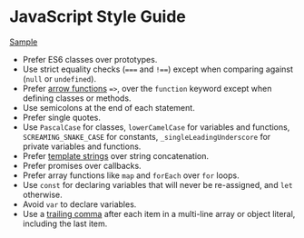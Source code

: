 JavaScript Style Guide
==========

[Sample](sample.js)

* Prefer ES6 classes over prototypes.
* Use strict equality checks (`===` and `!==`) except when comparing against
  (`null` or `undefined`).
* Prefer [arrow functions] `=>`, over the `function` keyword except when
  defining classes or methods.
* Use semicolons at the end of each statement.
* Prefer single quotes.
* Use `PascalCase` for classes, `lowerCamelCase` for variables and functions,
  `SCREAMING_SNAKE_CASE` for constants, `_singleLeadingUnderscore` for private
  variables and functions.
* Prefer [template strings] over string concatenation.
* Prefer promises over callbacks.
* Prefer array functions like `map` and `forEach` over `for` loops.
* Use `const` for declaring variables that will never be re-assigned, and `let`
  otherwise.
* Avoid `var` to declare variables.
* Use a [trailing comma] after each item in a multi-line array or object
  literal, including the last item.

[template strings]: https://developer.mozilla.org/en-US/docs/Web/JavaScript/Reference/template_strings
[arrow functions]: https://developer.mozilla.org/en-US/docs/Web/JavaScript/Reference/Functions/Arrow_functions
[trailing comma]: /style/javascript/sample.js#L11
